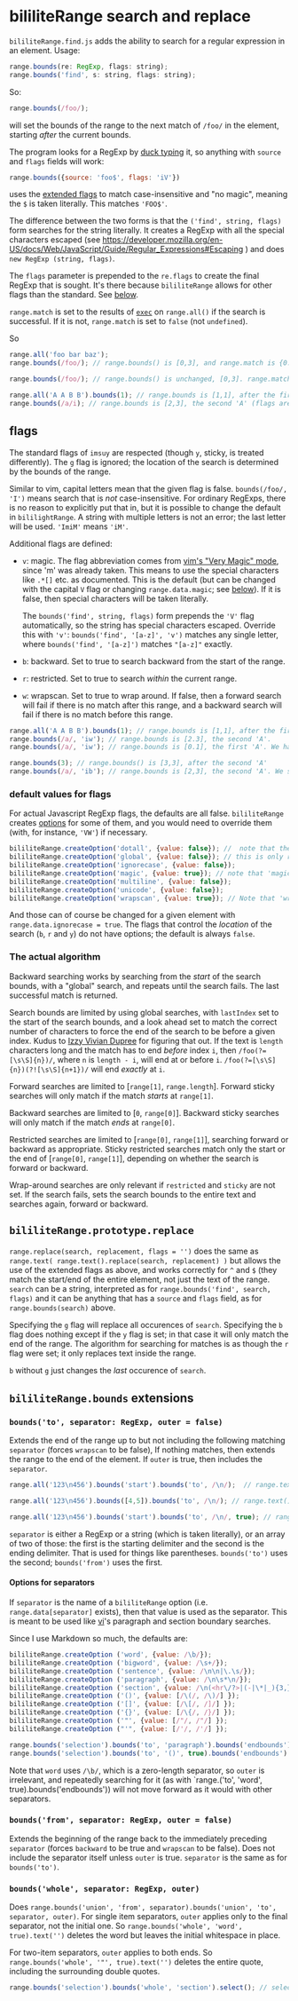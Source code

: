 # bililiteRange search and replace

`bililiteRange.find.js` adds the ability to search for a regular expression in an element. Usage:

```js
range.bounds(re: RegExp, flags: string);
range.bounds('find', s: string, flags: string);
```

So:

```js
range.bounds(/foo/);
```

will set the bounds of the range to the next match of `/foo/` in the element, starting *after* the current bounds.

The program looks for a RegExp by [duck typing](https://en.wikipedia.org/wiki/Duck_typing) it, so anything
with `source` and `flags` fields will work:

```js
range.bounds({source: 'foo$', flags: 'iV'})
```

uses the [extended flags](#flags) to match case-insensitive and "no magic", meaning the `$` is taken literally. This matches
`'FOO$'`.

The difference between the two forms is that the `('find', string, flags)` form searches for the string literally. It creates a RegExp
with all the special characters escaped (see https://developer.mozilla.org/en-US/docs/Web/JavaScript/Guide/Regular_Expressions#Escaping )
and does `new RegExp (string, flags)`. 

The `flags` parameter is prepended to the `re.flags` to create the final RegExp that is sought. It's there because `bililiteRange` allows for
other flags than the standard. See [below](#flags).

`range.match` is set to the results of [`exec`](https://developer.mozilla.org/en-US/docs/Web/JavaScript/Reference/Global_Objects/RegExp/exec) on `range.all()` if the
search is successful. If it is not, `range.match` is set to `false` (not `undefined`).

So

```js
range.all('foo bar baz');
range.bounds(/foo/); // range.bounds() is [0,3], and range.match is {0: 'foo', index: 0, input: 'foo bar baz'}

range.bounds(/foo/); // range.bounds() is unchanged, [0,3]. range.match is false

range.all('A A B B').bounds(1); // range.bounds is [1,1], after the first 'A'
range.bounds(/a/i); // range.bounds is [2,3], the second 'A' (flags are respected).
```

## flags

The standard flags of `imsuy` are respected (though `y`, sticky, is treated differently). The `g` flag is ignored; the location of
the search is determined by the bounds of the range.

Similar to vim, capital letters mean that the given flag is false. `bounds(/foo/, 'I')` means search that is *not* case-insensitive. For ordinary
RegExps, there is no reason to explicitly put that in, but it is possible to change the default in `bililightRange`. A string with multiple letters
is not an error; the last letter will be used. `'ImiM'` means `'iM'`.

Additional flags are defined:

- `v`: magic. The flag abbreviation comes from 
[vim's "Very Magic" mode](https://davitenio.wordpress.com/2009/01/17/avoid-the-need-to-escape-parenthesis-brackets-in-vim-regexes/),
since 'm' was already taken. This means to use the special characters like `.*[]` etc. as documented. This is the default (but can be changed with
the capital `V` flag or changing `range.data.magic`; see 
[below](#default-values-for-flags)). 
If it is false, then special characters will be taken literally.

  The `bounds('find', string, flags)` form prepends the `'V'` flag automatically, so the string has special characters escaped. Override this
with `'v'`: `bounds('find', '[a-z]', 'v')` matches any single letter, where `bounds('find', '[a-z]')` matches `"[a-z]"` exactly.

- `b`: backward. Set to true to search backward from the start of the range.

- `r`: restricted. Set to true to search *within* the current range.

- `w`: wrapscan. Set to true to wrap around. If false, then a forward search will fail if there is no match after this range, and a backward search
will fail if there is no match before this range.

```js
range.all('A A B B').bounds(1); // range.bounds is [1,1], after the first 'A'
range.bounds(/a/, 'iw'); // range.bounds is [2.3], the second 'A'.
range.bounds(/a/, 'iw'); // range.bounds is [0.1], the first 'A'. We have wrapped around

range.bounds(3); // range.bounds() is [3,3], after the second 'A'
range.bounds(/a/, 'ib'); // range.bounds is [2,3], the second 'A'. We searched backward
```

### default values for flags

For actual Javascript RegExp flags, the defaults are all false. `bililiteRange` creates [options](data.md#options) for some of them,
and you would need to override them (with, for instance, `'VW'`) if necessary.

```js
bililiteRange.createOption('dotall', {value: false}); //  note that the flag for this is 's'
bililiteRange.createOption('global', {value: false}); // this is only relevant for replace; find only finds one match
bililiteRange.createOption('ignorecase', {value: false});
bililiteRange.createOption('magic', {value: true}); // note that 'magic' defaults to true, and the flag is 'v'
bililiteRange.createOption('multiline', {value: false});
bililiteRange.createOption('unicode', {value: false});
bililiteRange.createOption('wrapscan', {value: true}); // Note that 'wrapscan' defaults to true

```

And those can of course be changed for a given element with `range.data.ignorecase = true`. The flags that control the
*location* of the search (`b`, `r` and `y`) do not have options; the default is always `false`.

### The actual algorithm

Backward searching works by searching from the *start* of the search bounds, with a "global" search, and repeats until the search fails.
The last successful match is returned.

Search bounds are limited by using global searches, with `lastIndex` set to the start of the search bounds, and a look ahead set to
match the correct number of characters to force the end of the search to be before a given index. Kudus to [Izzy Vivian Dupree](https://github.com/idupree)
for figuring that out. If the text is `length` characters long and the match has to end *before* index `i`, then 
`/foo(?=[\s\S]{n})/`, where `n` is `length - i`, will end at or before `i`. `/foo(?=[\s\S]{n})(?![\s\S]{n+1})/` will end *exactly* at `i`.

Forward searches are limited to [`range[1]`, `range.length`]. Forward sticky searches will only match if the match *starts* at `range[1]`.

Backward searches are limited to [`0`, `range[0]`]. Backward sticky searches will only match if the match *ends* at `range[0]`.

Restricted searches are limited to [`range[0]`, `range[1]`], searching forward or backward as appropriate. Sticky restricted searches 
match only the start or the end of [`range[0]`, `range[1]`], depending on whether the search is forward or backward.

Wrap-around searches are only relevant if `restricted` and `sticky` are not set. If the search fails, sets the search bounds to the entire text and
searches again, forward or backward.


## `bililiteRange.prototype.replace`

`range.replace(search, replacement, flags = '')` does the same as `range.text( range.text().replace(search, replacement) )`
but allows the use of the extended flags as above, and works correctly for `^` and `$` (they match the start/end of the entire
element, not just the text of the range. `search` can be a string, interpreted as for `range.bounds('find', search, flags)`
and it can be anything that has a `source` and `flags` field, as for `range.bounds(search)` above.

Specifying the `g` flag will replace all occurences of `search`. Specifying the `b` flag does nothing except if the `y`
flag is set; in that case it will only match the end of the range. The algorithm for searching for matches is as though
the `r` flag were set; it only replaces text inside the range.

`b` without `g` just changes the *last* occurence of `search`.

## `bililiteRange.bounds` extensions

### `bounds('to', separator: RegExp, outer = false)`

Extends the end of the range up to but not including the following matching `separator` (forces `wrapscan` to be false), If nothing matches, then extends the range to the
end of the element. If `outer` is true, then includes the `separator`.

```js
range.all('123\n456').bounds('start').bounds('to', /\n/);  // range.text() is '123' (not including the '\n').

range.all('123\n456').bounds([4,5]).bounds('to', /\n/); // range.text() is '456'

range.all('123\n456').bounds('start').bounds('to', /\n/, true); // range.text() is '123\n'
```

`separator` is either a RegExp or a string (which is taken literally), or an array of two of those: the first is the starting delimiter and the second is the ending delimiter.
That is used for things like parentheses. `bounds('to')` uses the second; `bounds('from')` uses the first.

#### Options for separators

If `separator` is the name of a `bililiteRange` option (i.e. `range.data[separator]` exists), then that value is used as the separator. This is meant to be used like
[vi](https://pubs.opengroup.org/onlinepubs/9699919799/utilities/vi.html)'s paragraph and section boundary searches.

Since I use Markdown so much, the defaults are:

```js
bililiteRange.createOption ('word', {value: /\b/});
bililiteRange.createOption ('bigword', {value: /\s+/});
bililiteRange.createOption ('sentence', {value: /\n\n|\.\s/});
bililiteRange.createOption ('paragraph', {value: /\n\s*\n/});
bililiteRange.createOption ('section', {value: /\n(<hr\/?>|(-|\*|_){3,})\n/i});
bililiteRange.createOption ('()', {value: [/\(/, /\)/] });
bililiteRange.createOption ('[]', {value: [/\[/, /]/] });
bililiteRange.createOption ('{}', {value: [/\{/, /}/] });
bililiteRange.createOption ('"', {value: [/"/, /"/] });
bililiteRange.createOption ("'", {value: [/'/, /'/] });

range.bounds('selection').bounds('to', 'paragraph').bounds('endbounds').select(); // jump to end of current paragraph
range.bounds('selection').bounds('to', '()', true).bounds('endbounds').select(); // jump to just after the next closng parenthesis

```

Note that `word` uses `/\b/`, which is a zero-length separator, so `outer` is irrelevant, and repeatedly searching for it (as with
`range.('to', 'word', true).bounds('endbounds')) will not move forward as it would with other separators.

### `bounds('from', separator: RegExp, outer = false)`

Extends the beginning of the range back to the immediately preceding `separator` (forces `backward` to be true and `wrapscan` to be false). Does not include the
separator itself unless `outer` is true. `separator` is the same as for `bounds('to')`.

### `bounds('whole', separator: RegExp, outer)`

Does `range.bounds('union', 'from', separator).bounds('union', 'to', separator, outer)`.
For single item separators, `outer` applies only to the final separator, not the initial one. So `range.bounds('whole', 'word', true).text('')` deletes
the word but leaves the initial whitespace in place.

For two-item separators, `outer` applies to both ends. So `range.bounds('whole', '"', true).text('')` deletes the entire quote, including the surrounding double quotes.

```js
range.bounds('selection').bounds('whole', 'section').select(); // select the entire current section
```
